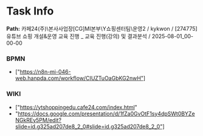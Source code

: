 # Task Info

**Path:** 카페24(주)\본사사업장\[CG]MI본부\Y쇼핑센터팀\운영2 / kykwon / [274775] 유튜브 쇼핑 개설&운영 교육 진행 _ 교육 진행(강의) 및 결과분석 / 2025-08-01_00-00-00

### BPMN
- ["https://n8n-mi-046-web.hanpda.com/workflow/CIUZTuOaGbKG2nwH"]

### WIKI
- ["https://ytshoppingedu.cafe24.com/index.html"
- "https://docs.google.com/presentation/d/1fZa0GvOtF1sy4dpSWt0BYZeNGkREy5PM/edit?slide=id.g325ad207de8_2_0#slide=id.g325ad207de8_2_0"]

